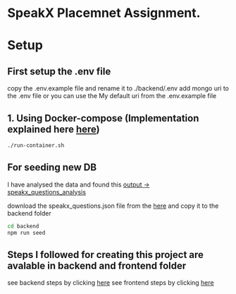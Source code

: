 # SpeakX Placemnet Assignment.

# Setup

## First setup the .env file

copy the .env.example file and rename it to ./backend/.env
add mongo uri to the .env file
or you can use the My default uri from the .env.example file

## 1. Using Docker-compose (Implementation explained here [here](https://github.com/mokbhai/SiddhProject/blob/main/NodeJs/gRPC/client-to-server/README_Improved_By_ChatGPT.md))

```bash
./run-container.sh
```

## For seeding new DB

I have analysed the data and found this [output -> speakx_questions_analysis](./server/seed/speakx_questions_analysis.json)

download the speakx_questions.json file from the [here](https://drive.google.com/file/d/1CZ0GX4opA4grkLunRuWwH7bwlmfcSeUQ/view)
and copy it to the backend folder

```bash
cd backend
npm run seed
```

## Steps I followed for creating this project are avalable in backend and frontend folder

see backend steps by clicking [here](./backend/README.md)
see frontend steps by clicking [here](./frontend/README.md)
